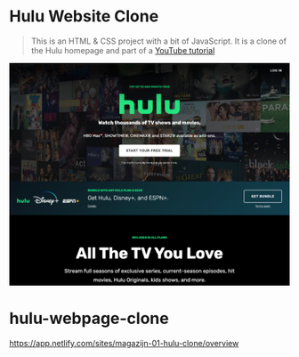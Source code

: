 # Hulu Website Clone

> This is an HTML & CSS project with a bit of JavaScript. It is a clone of the Hulu homepage and part of a [YouTube tutorial](https://www.youtube.com/watch?v=9OVLaEjY-Rc)

![Hulu Clone](/img/screen.png 'Hulu Clone')
# hulu-webpage-clone

https://app.netlify.com/sites/magazijn-01-hulu-clone/overview
